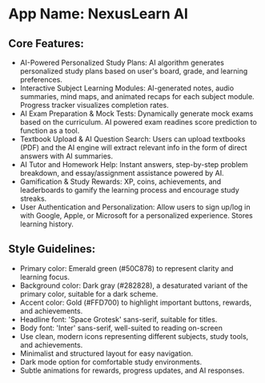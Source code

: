 # **App Name**: NexusLearn AI

## Core Features:

- AI-Powered Personalized Study Plans: AI algorithm generates personalized study plans based on user's board, grade, and learning preferences.
- Interactive Subject Learning Modules: AI-generated notes, audio summaries, mind maps, and animated recaps for each subject module. Progress tracker visualizes completion rates.
- AI Exam Preparation & Mock Tests: Dynamically generate mock exams based on the curriculum. AI powered exam readines score prediction to function as a tool.
- Textbook Upload & AI Question Search: Users can upload textbooks (PDF) and the AI engine will extract relevant info in the form of direct answers with AI summaries.
- AI Tutor and Homework Help: Instant answers, step-by-step problem breakdown, and essay/assignment assistance powered by AI.
- Gamification & Study Rewards: XP, coins, achievements, and leaderboards to gamify the learning process and encourage study streaks.
- User Authentication and Personalization: Allow users to sign up/log in with Google, Apple, or Microsoft for a personalized experience. Stores learning history.

## Style Guidelines:

- Primary color: Emerald green (#50C878) to represent clarity and learning focus.
- Background color: Dark gray (#282828), a desaturated variant of the primary color, suitable for a dark scheme.
- Accent color: Gold (#FFD700) to highlight important buttons, rewards, and achievements.
- Headline font: 'Space Grotesk' sans-serif, suitable for titles.
- Body font: 'Inter' sans-serif, well-suited to reading on-screen
- Use clean, modern icons representing different subjects, study tools, and achievements.
- Minimalist and structured layout for easy navigation.
- Dark mode option for comfortable study environments.
- Subtle animations for rewards, progress updates, and AI responses.